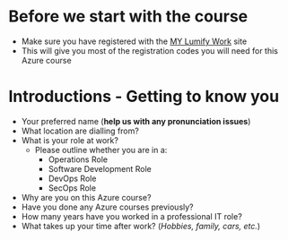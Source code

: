 # Before we start with the course
- Make sure you have registered with the [MY Lumify Work](https://my.lumifywork.com) site
- This will give you most of the registration codes you will need for this Azure course

# Introductions - Getting to know you
- Your preferred name (**help us with any pronunciation issues**)
- What location are dialling from?
- What is your role at work?  
  - Please outline whether you are in a:
    - Operations Role
    - Software Development Role
    - DevOps Role
    - SecOps Role
- Why are you on this Azure course?
- Have you done any Azure courses previously?
- How many years have you worked in a professional IT role?
- What takes up your time after work? (*Hobbies, family, cars, etc.*) 
